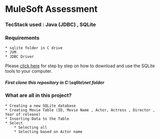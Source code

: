 # MuleSoft Assessment

### TecStack used : Java (JDBC) , SQLite

### Requirements

    * sqlite folder in C drive
    * JVM
    * JDBC Driver

Please [click here](https://www.sqlitetutorial.net/download-install-sqlite/) for step by step on how to download and use the SQLite tools to your computer.

##### First clone this repository in **C:\sqlite\net** folder

### What are all in this project?

    * Creating a new SQLite database
    * Creating Movie Table (ID, Movie Name , Actor, Actress , Director , Year of release)
    * Inserting Data to the Table
    * Select
        * Selecting all
        * Selecting based on Actor name
